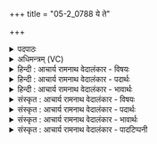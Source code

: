 +++
title = "05-2_0788 ये ते"

+++
<details><summary>पदपाठः</summary>

ये꣢। ते꣣। पवि꣡त्र꣢म्। ऊ꣣र्म꣡यः꣢। अ꣣भिक्ष꣡र꣢न्ति। अ꣣भि। क्ष꣡र꣢꣯न्ति। धा꣡र꣢꣯या। ते꣡भिः꣢꣯। नः꣣। सोम। मृडय। ७८८।
</details>

<details><summary>अधिमन्त्रम् (VC)</summary>

- पवमानः सोमः
- अहमीयुराङ्गिरसः
- गायत्री
- षड्जः
</details>

<details><summary>हिन्दी : आचार्य रामनाथ वेदालंकार - विषयः</summary>

अगले मन्त्र में फिर उन्हीं को सम्बोधन है।
</details>

<details><summary>हिन्दी : आचार्य रामनाथ वेदालंकार - पदार्थः</summary>

पदार्थान्वय -  हे(सोम)ज्ञान के प्रेरक परमात्मन् वा आचार्य! (ये ते)जो आपकी(ऊर्मयः)आनन्दरस और ज्ञानरस की लहरें(धारया)धारारूप से(पवित्रम्)पवित्र हृदय को(अभि)लक्ष्य करके(क्षरन्ति)बहती हैं, (तेभिः)उनसे(नः)हमें(मृडय)सुखी कीजिए ॥२॥
</details>

<details><summary>हिन्दी : आचार्य रामनाथ वेदालंकार - भावार्थः</summary>

भावार्थ -  परमेश्वर स्तोताओं को आनन्दरस की लहरों से और आचार्य शिष्यों को ज्ञानरस की लहरों से तरङ्गित करते हैं ॥२॥
</details>

<details><summary>संस्कृत : आचार्य रामनाथ वेदालंकार - विषयः</summary>

अथ पुनरपि तावेव सम्बोध्येते।
</details>

<details><summary>संस्कृत : आचार्य रामनाथ वेदालंकार - पदार्थः</summary>

पदार्थान्वय -  हे(सोम)ज्ञानप्रेरक परमात्मन् आचार्य वा! (ये ते)ये तव(ऊर्मयः)आनन्दरसस्य ज्ञानरसस्य वा तरङ्गाः(धारया)धारारूपेण(पवित्रम्)पावनं हृदयम्(अभि)अभिलक्ष्य(क्षरन्ति)प्रवहन्ति(तेभिः)तैः(नः)अस्मान्(मृडय)सुखय ॥२॥
</details>

<details><summary>संस्कृत : आचार्य रामनाथ वेदालंकार - भावार्थः</summary>

भावार्थ -  परमेश्वरः स्तोतॄनानन्दरसतरङ्गैराचार्यश्च शिष्यान् ज्ञानरसतरङ्गैस्तरङ्गयतः ॥२॥
</details>

<details><summary>संस्कृत : आचार्य रामनाथ वेदालंकार - पादटिप्पनी</summary>

टिप्पनी -   १.ऋ० ९।६१।५।
</details>